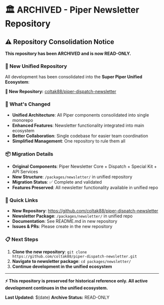 # 🏛️ ARCHIVED - Piper Newsletter Repository

## ⚠️ Repository Consolidation Notice

**This repository has been ARCHIVED and is now READ-ONLY.**

### 🎯 New Unified Repository
All development has been consolidated into the **Super Piper Unified Ecosystem**:

**📍 New Repository:** [coltak88/piper-dispatch-newsletter](https://github.com/coltak88/piper-dispatch-newsletter)

### 🚀 What's Changed
- **Unified Architecture**: All Piper components consolidated into single monorepo
- **Enhanced Features**: Newsletter functionality integrated into main ecosystem
- **Better Collaboration**: Single codebase for easier team coordination
- **Simplified Management**: One repository to rule them all

### 📦 Migration Details
- **Original Components**: Piper Newsletter Core + Dispatch + Special Kit + API Services
- **New Structure**: `/packages/newsletter/` in unified repository
- **Migration Status**: ✅ Complete and validated
- **Features Preserved**: All newsletter functionality available in unified repo

### 🔗 Quick Links
- **New Repository**: https://github.com/coltak88/piper-dispatch-newsletter
- **Newsletter Package**: `/packages/newsletter/` in unified repo
- **Documentation**: See README.md in new repository
- **Issues & PRs**: Please create in the new repository

### 📋 Next Steps
1. **Clone the new repository**: `git clone https://github.com/coltak88/piper-dispatch-newsletter.git`
2. **Navigate to newsletter package**: `cd packages/newsletter/`
3. **Continue development in the unified ecosystem**

---
**⚡ This repository is preserved for historical reference only. All active development continues in the unified ecosystem.**

**Last Updated:** $(date)
**Archive Status:** READ-ONLY